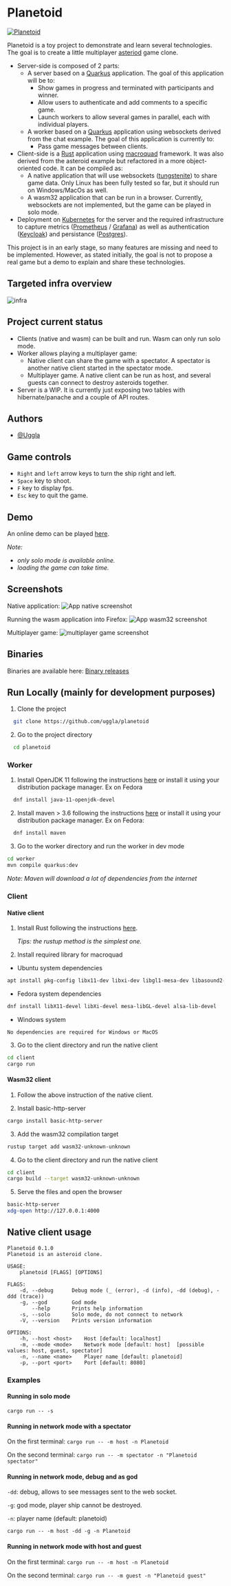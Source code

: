 # Planetoid

[![Planetoid](https://github.com/uggla/planetoid/actions/workflows/planetoid.yml/badge.svg)](https://github.com/uggla/planetoid/actions/workflows/planetoid.yml)

Planetoid is a toy project to demonstrate and learn several technologies.
The goal is to create a little multiplayer [asteriod](https://en.wikipedia.org/wiki/Asteroids_(video_game)) game clone.
* Server-side is composed of 2 parts:
    * A server based on a [Quarkus](https://quarkus.io/) application. The goal of this application will be to:
      * Show games in progress and terminated with participants and winner.
      * Allow users to authenticate and add comments to a specific game.
      * Launch workers to allow several games in parallel, each with individual players.
    * A worker based on a [Quarkus](https://quarkus.io/) application using websockets derived from the chat example. The goal of this application is currently to:
      * Pass game messages between clients.
* Client-side is a [Rust](https://www.rust-lang.org/) application using [macroquad](https://github.com/not-fl3/macroquad) framework. It was also derived from the asteroid example but refactored in a more object-oriented code. It can be compiled as:
    * A native application that will use websockets ([tungstenite](https://github.com/snapview/tungstenite-rs)) to share game data. Only Linux has been fully tested so far, but it should run on Windows/MacOs as well.
    * A wasm32 application that can be run in a browser. Currently, websockets are not implemented, but the game can be played in solo mode.
* Deployment on [Kubernetes](https://kubernetes.io/) for the server and the required infrastructure to capture metrics ([Prometheus](https://prometheus.io/) / [Grafana](https://grafana.com/)) as well as authentication ([Keycloak](https://www.keycloak.org/)) and persistance ([Postgres](https://www.postgresql.org/)).


This project is in an early stage, so many features are missing and need to be implemented. However, as stated initially, the goal is not to propose a real game but a demo to explain and share these technologies.


## Targeted infra overview
![infra](images/infra.png)

## Project current status
* Clients (native and wasm) can be built and run. Wasm can only run solo mode.
* Worker allows playing a multiplayer game:
    * Native client can share the game with a spectator. A spectator is another native client started in the spectator mode.
    * Multiplayer game. A native client can be run as host, and several guests can connect to destroy asteroids together.
* Server is a WIP. It is currently just exposing two tables with hibernate/panache and a couple of API routes.


## Authors

- [@Uggla](https://www.github.com/Uggla)

## Game controls
* `Right` and `left` arrow keys to turn the ship right and left.
* `Space` key to shoot.
* `F` key to display fps.
* `Esc` key to quit the game.

## Demo
An online demo can be played [here](https://planetoid.uggla.fr).

*Note:*
* *only solo mode is available online.*
* *loading the game can take time.*

## Screenshots

Native application:
![App native screenshot](images/planetoid_native.jpg)

Running the wasm application into Firefox:
![App wasm32 screenshot](images/planetoid_wasm32.jpg)

Multiplayer game:
![multiplayer game screenshot](images/multiplayer_game.jpg)


## Binaries
Binaries are available here:
[Binary releases](https://github.com/uggla/planetoid/releases)

## Run Locally (mainly for development purposes)

1. Clone the project

```bash
  git clone https://github.com/uggla/planetoid
```

2. Go to the project directory

```bash
  cd planetoid
```

### Worker

1. Install OpenJDK 11 following the instructions [here](https://adoptopenjdk.net/installation.html#) or install it using your distribution package manager.
Ex on Fedora

```bash
  dnf install java-11-openjdk-devel
```

2. Install maven > 3.6 following the instructions [here](https://maven.apache.org/install.html) or install it using your distribution package manager. Ex on Fedora:

```bash
  dnf install maven
```

3. Go to the worker directory and run the worker in dev mode

```bash
cd worker
mvn compile quarkus:dev
```
*Note: Maven will download a lot of dependencies from the internet*

### Client

#### Native client
1. Install Rust following the instructions [here](https://www.rust-lang.org/fr/learn/get-started).

   *Tips: the rustup method is the simplest one.*

2. Install required library for macroquad

* Ubuntu system dependencies
```bash
apt install pkg-config libx11-dev libxi-dev libgl1-mesa-dev libasound2-dev
```

* Fedora system dependencies
```bash
dnf install libX11-devel libXi-devel mesa-libGL-devel alsa-lib-devel
```

* Windows system
```
No dependencies are required for Windows or MacOS
```

3. Go to the client directory and run the native client
```bash
cd client
cargo run
```

#### Wasm32 client

1. Follow the above instruction of the native client.

2. Install basic-http-server
```bash
cargo install basic-http-server
```

3. Add the wasm32 compilation target
```bash
rustup target add wasm32-unknown-unknown
```

4. Go to the client directory and run the native client
```bash
cd client
cargo build --target wasm32-unknown-unknown
```

5. Serve the files and open the browser
```bash
basic-http-server
xdg-open http://127.0.0.1:4000
```

<!-- ## Installation -->

<!-- Install my-project with npm -->

<!-- ```bash -->
<!--   npm install my-project -->
<!--   cd my-project -->
<!-- ``` -->


## Native client usage
```
Planetoid 0.1.0
Planetoid is an asteroid clone.

USAGE:
    planetoid [FLAGS] [OPTIONS]

FLAGS:
    -d, --debug      Debug mode (_ (error), -d (info), -dd (debug), -ddd (trace))
    -g, --god        God mode
        --help       Prints help information
    -s, --solo       Solo mode, do not connect to network
    -V, --version    Prints version information

OPTIONS:
    -h, --host <host>    Host [default: localhost]
    -m, --mode <mode>    Network mode [default: host]  [possible values: host, guest, spectator]
    -n, --name <name>    Player name [default: planetoid]
    -p, --port <port>    Port [default: 8080]
```

### Examples
#### Running in solo mode
`cargo run -- -s`

#### Running in network mode with a spectator
On the first terminal:
`cargo run -- -m host -n Planetoid`

On the second terminal:
`cargo run -- -m spectator -n "Planetoid spectator"`

#### Running in network mode, debug and as god
`-dd`: debug, allows to see messages sent to the web socket.

`-g`: god mode, player ship cannot be destroyed.

`-n`: player name (default: planetoid)

`cargo run -- -m host -dd -g -n Planetoid`

#### Running in network mode with host and guest
On the first terminal:
`cargo run -- -m host -n Planetoid`

On the second terminal:
`cargo run -- -m guest -n "Planetoid guest"`
